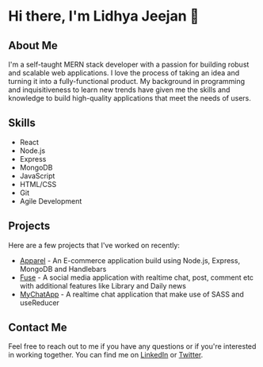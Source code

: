 # Hi there, I'm Lidhya Jeejan 👋

## About Me

I'm a self-taught MERN stack developer with a passion for building robust and scalable web applications. I love the process of taking an idea and turning it into a fully-functional product. My background in programming and inquisitiveness to learn new trends have given me the skills and knowledge to build high-quality applications that meet the needs of users.

## Skills

- React
- Node.js
- Express
- MongoDB
- JavaScript
- HTML/CSS
- Git
- Agile Development

## Projects

Here are a few projects that I've worked on recently:

- [Apparel](https://github.com/Lidhya/Apparel) - An E-commerce application build using Node.js, Express, MongoDB and Handlebars
- [Fuse](https://github.com/Lidhya/Fuse) - A social media application with realtime chat, post, comment etc with additional features like Library and Daily news
- [MyChatApp](https://github.com/Lidhya/chatapp) - A realtime chat application that make use of SASS and useReducer

## Contact Me

Feel free to reach out to me if you have any questions or if you're interested in working together. You can find me on [LinkedIn](https://www.linkedin.com/in/lidhyajeejan) or [Twitter](https://twitter.com/Lidhya_Jeejan).
